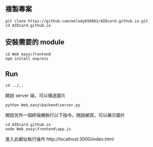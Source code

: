 ## 複製專案

```
git clone https://github.com/melody016861/AIDcard.github.io.git
cd AIDcard.github.io
```

## 安裝需要的 module 
```
cd Web_easy\frontend
npm install express
```

## Run

```
cd ../..
```

開啟 server 端，可以傳送圖片

```
python Web_easy\backend\server.py
```
開啟另外一個終端機執行以下指令。開啟網頁，可以展示圖片
```
cd AIDcard.github.io
node Web_easy\frontend\app.js
```

進入此網址執行操作
http://localhost:3000/index.html
